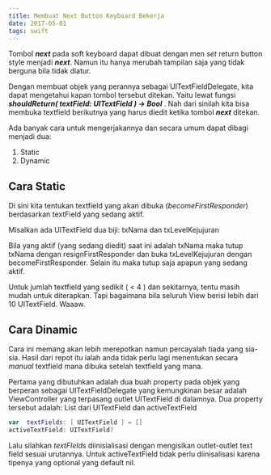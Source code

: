 ```yaml
---
title: Membuat Next Button Keyboard Bekerja
date: 2017-05-01
tags: swift
---
```


Tombol ___next___ pada soft keyboard dapat dibuat dengan men _set_ return button style menjadi ___next___. Namun itu hanya merubah tampilan saja yang tidak berguna bila tidak diatur.

Dengan membuat objek yang perannya sebagai UITextFieldDelegate, kita dapat mengetahui kapan tombol tersebut ditekan. Yaitu lewat fungsi ___shouldReturn( textField: UITextField ) -> Bool___ . Nah dari sinilah kita bisa membuka textfield berikutnya yang harus diedit ketika tombol ___next___ ditekan.

Ada banyak cara untuk mengerjakannya dan secara umum dapat dibagi menjadi dua:
1. Static
2. Dynamic

## Cara Static
Di sini kita tentukan textfield yang akan dibuka (_becomeFirstResponder_) berdasarkan textField yang sedang aktif.

Misalkan ada  UITextField dua biji: txNama dan txLevelKejujuran

Bila yang aktif (yang sedang diedit) saat ini adalah txNama maka tutup  txNama dengan  resignFirstResponder dan buka  txLevelKejujuran dengan becomeFirstResponder.
Selain itu maka tutup saja apapun yang sedang aktif.


Untuk jumlah textfield yang sedikit ( < 4 ) dan sekitarnya, tentu masih mudah untuk diterapkan. Tapi bagaimana bila seluruh View berisi lebih dari 10 UITextField. Waaaw.

## Cara Dinamic
Cara ini memang akan lebih merepotkan namun percayalah tiada yang sia-sia. Hasil dari repot itu ialah anda tidak perlu lagi menentukan secara _manual_ textfield mana dibuka setelah textfield yang mana.

Pertama yang dibutuhkan adalah dua buah property pada objek yang berperan sebagai UITextFieldDelegate yang kemungkinan besar adalah ViewController yang terpasang outlet UITextField di dalamnya.
Dua property tersebut adalah:
List dari UITextField dan activeTextField

``` swift
var  textFields: [ UITextField ] = []
activeTextField: UITextField?
```

Lalu silahkan _textFIelds_ diinisialisasi dengan mengisikan outlet-outlet text field sesuai urutannya. Untuk activeTextField tidak perlu diinisalisasi karena tipenya yang optional yang default nil.

